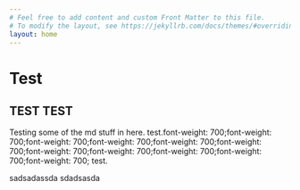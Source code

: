 ```yaml
---
# Feel free to add content and custom Front Matter to this file.
# To modify the layout, see https://jekyllrb.com/docs/themes/#overriding-theme-defaults
layout: home
---
```

# Test

## TEST TEST

Testing some of the md stuff in here.
test.font-weight: 700;font-weight: 700;font-weight: 700;font-weight: 700;font-weight: 700;font-weight: 700;font-weight: 700;font-weight: 700;font-weight: 700;font-weight: 700;font-weight: 700;
test.


sadsadassda
sdadsasda